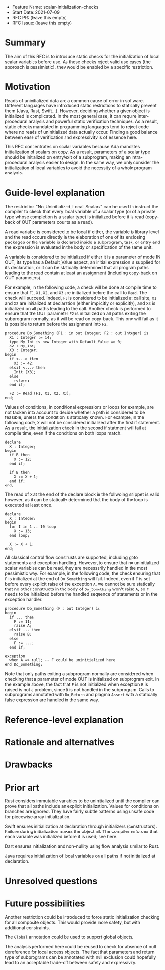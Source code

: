 - Feature Name: scalar-initialization-checks
- Start Date: 2021-07-09
- RFC PR: (leave this empty)
- RFC Issue: (leave this empty)

Summary
=======

The aim of this RFC is to introduce static checks for the initialization of
local scalar variables before use. As these checks reject valid use cases (the
approach is pessimistic), they would be enabled by a specific restriction.

Motivation
==========

Reads of uninitialized data are a common cause of error in software. Different
languages have introduced static restrictions to statically prevent them (Java,
Rust, Swift...). However, deciding whether a given object is initialized is
complicated. In the most general case, it can require inter-procedural analysis
and powerful static verification techniques. As a result, static checks mandated
in programming languages tend to reject code where no reads of uninitialized
data actually occur. Finding a good balance between ease of verification and
expressivity is of essence here.

This RFC concentrates on scalar variables because Ada mandates initialization of
scalars on copy. As a result, parameters of a scalar type should be initialized
on entry/exit of a subprogram, making an intra-procedural analysis easier to
design. In the same way, we only consider the initialization of local variables
to avoid the necessity of a whole program analysis.

Guide-level explanation
=======================

The restriction "No_Uninitialized_Local_Scalars" can be used to instruct the
compiler to check that every local variable of a scalar type (or of a private
type whose completion is a scalar type) is initialized before it is read
(copy-back of OUT parameters counts as a read).

A read variable is considered to be local if either, the variable
is library level and the read occurs directly in the elaboration of one of
its enclosing packages or the variable is declared inside a subprogram, task, or
entry and the expression is evaluated in the body or specification of the same
unit.

A variable is considered to be initialized if either it is a parameter of mode
IN OUT, its type has a Default_Value aspect, an initial expression is supplied
for its declaration, or it can be statically determined that all program paths
leading to the read contain at least an assignment (including copy-back on OUT
parameters).

For example, in the following code, a check will be done at compile time to
ensure that `F1`, `X1`, `X2`, and `X3` are initialized before the call to
`Read`. The check will succeed. Indeed, `F1` is considered to be initialized at
call site, `X1` and `X2` are initialized at declaration
(either implicitly or explicitly), and `X3` is initialized on all paths leading
to the call. Another check is performed to ensure that the OUT parameter `F2`
is initialized on all paths exiting the subprogram normally, as it will be read
on copy-back. This one will fail as it is possible to return before the
assignment into `F2`.

```
procedure Do_Something (F1 : in out Integer; F2 : out Integer) is
  X1 : Integer := 14;
  type My_Int is new Integer with Default_Value => 0;
  X2 : My_Int;
  X3 : Integer;
begin
  if <...> then
    X3 := 42;
  elsif <...> then
    Init (X3);
  else
    return;
  end if;
  
  F2 := Read (F1, X1, X2, X3);
end;
```

Values of conditions, in conditional expressions or loops for example, are not
tacken into account to decide whether a path is considered to be feasible,
unless the condition is statically known. For example, in the following code,
`X` will not be considered initialized after the first if statement. As a
result, the initialization check in the second if statment will fail at
compile time, even if the conditions on both loops match.

```
declare
  X : Integer;
begin
  if B then
    X := 12;
  end if;

  if B then
    X := X + 1;
  end if;
end;
```

The read of `X` at the end of the declare block in the follwoing snippet is
valid however, as it can be statically determined that the body of the loop is
executed at least once.

```
declare
  X : Integer;
begin
  for I in 1 .. 10 loop
    X := 13;
  end loop;

  X := X + 1;
end;
```

All classical control flow construsts are supported, including goto statements
and exception handling. However, to ensure that no uninitialized scalar
variables can be read, they are necessarily handled in the most pessimistic
way. For example, in the following code, the check ensuring that `F` is
initialized at the end of `Do_Something` will fail. Indeed, even if `F` is set
before every explicit raise of the exception `A`, we cannot be sure statically
that no other constructs in the body of `Do_Something` won't raise `A`, so
`F` needs to be initialized before the handled sequence of statements or
in the exception handler.

```
procedure Do_Something (F : out Integer) is
begin
  if ... then
    F := 11;
    raise A;
  elsif ... then
    raise B;
  else
    F := ...;
  end if;
  
exception
  when A => null; -- F could be uninitialized here
end Do_Something;
```

Note that only paths exiting a subprogram normally are considered when
checking that a parameter of mode OUT is initialized on subprogram exit. In
the example above, the fact that `F` is not initialized when exception `B` is
raised is not a problem, since `B` is not handled in the subprogram. Calls
to subprograms annotated with `No_Return` and pragma `Assert` with a statically
false expression are handled in the same way.

Reference-level explanation
===========================


Rationale and alternatives
==========================


Drawbacks
=========


Prior art
=========

Rust considers immutable variables to be uninitialized until the compiler can
prove that all paths include an explicit initialization. Values for conditions
on branches are ignored. They have fairly subtle patterns using unsafe code for
piecewise array initialization. 

Swift ensures initialization at declaration through initializers (constructors).
Failure during initialization makes the object nil. The compiler enforces that
each variable was initialized before it is used; see here.

Dart ensures initialization and non-nullity using flow analysis similar to Rust.

Java requires initialization of local variables on all paths if not initialized
at declaration.


Unresolved questions
====================

Future possibilities
====================

Another restriction could be introduced to force static initialization checking
for all composite objects. This would provide more safety, but with additional
constraints.

The `Global` annotation could be used to support global objects.

The analysis performed here could be reused to check for absence of null
dereference for local access objects. The fact that parameters and return type
of subprograms can be annotated with null exclusion could hopefully lead to
an acceptable trade-off between safety and expressivity.
